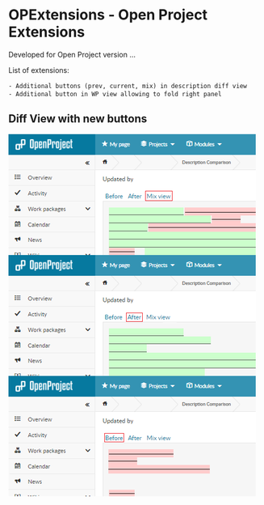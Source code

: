 # OPExtensions - Open Project Extensions

Developed for Open Project version  ...

List of extensions:

	- Additional buttons (prev, current, mix) in description diff view
	- Additional button in WP view allowing to fold right panel

## Diff View with new buttons
![](https://github.com/gabr/opextensions/raw/master/diffView.png)

